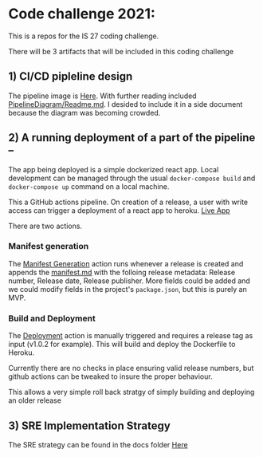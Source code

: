 # Code challenge 2021:
This is a repos for the IS 27 coding challenge.

There will be 3 artifacts that will be included in this coding challenge

## 1) CI/CD pipleline design

The pipeline image is [Here](PipelineDiagram/pipeline.drawio.png).  With further reading included [PipelineDiagram/Readme.md](PipelineDiagram/Readme.md).  I desided to include it in a side document because the diagram was becoming crowded.

## 2) A running deployment of a part of the pipeline – 

The app being deployed is a simple dockerized react app.  Local development can be managed through the usual `docker-compose build` and `docker-compose up` command on a local machine.

This a GitHub actions pipeline.  On creation of a release, a user with write access can trigger a deployment of a react app to heroku.  [Live App](https://jon-code-challenge.herokuapp.com/)

There are two actions.  

### Manifest generation

The [Manifest Generation](/.github/workflows/manifest-genration.yml) action runs whenever a release is created and appends the [manifest.md](/manifest.md) with the folloing release metadata: Release number, Release date, Release publisher.  More fields could be added and we could modify fields in the project's `package.json`, but this is purely an MVP.

### Build and Deployment

The [Deployment](.github/workflows/manifest-genration.yml) action is manually triggered and requires a release tag as input (v1.0.2 for example).  This will build and deploy the Dockerfile to Heroku. 

Currently there are no checks in place ensuring valid release numbers, but github actions can be tweaked to insure the proper behaviour.  

This allows a very simple roll back stratgy of simply building and deploying an older release

## 3) SRE Implementation Strategy

The SRE strategy can be found in the docs folder [Here](docs/SREImplementationStrategyDocument.md)